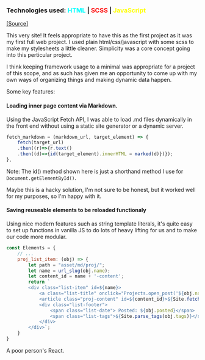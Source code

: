 ### Technologies used: <span style="color:cyan">HTML</span> | <span style="color:red">SCSS</span> | <span style="color:yellow">JavaScript</span>

<a class="source-link" target="_blank" href="https://github.com/bluephosphor/portfolio">[Source]</a>

This very site! It feels appropriate to have this as the first project as it was my first full web project. I used plain html/css/javascript with some scss to make my stylesheets a little cleaner. Simplicity was a core concept going into this perticular project.

I think keeping framework usage to a minimal was appropriate for a project of this scope, and as such has given me an opportunity to come up with my own ways of organizing things and making dynamic data happen.

Some key features:

#### Loading inner page content via Markdown.

Using the JavaScript Fetch API, I was able to load .md files dynamically in the front end without using a static site generator or a dynamic server.

```javascript
fetch_markdown = (markdown_url, target_element) => {
    fetch(target_url)
    .then((r)=>{r.text()
    .then((d)=>{id(target_element).innerHTML = marked(d)})});
},
```
<div class="img-footer">Note: The id() method shown here is just a shorthand method I use for <code>Document.getElementById()</code>.</div>

Maybe this is a hacky solution, I'm not sure to be honest, but it worked well for my purposes, so I'm happy with it.

#### Saving reuseable elements to be reloaded functionaly

Using nice modern features such as string template literals, it's quite easy to set up functions in vanilla JS to do lots of heavy lifting for us and to make our code more modular.
   
``` javascript
const Elements = {
    // ...
    proj_list_item: (obj) => { 
        let path = "asset/md/proj/";
        let name = url_slug(obj.name);
        let content_id = name + '-content';
        return `
        <div class="list-item" id=${name}>
            <a class="list-title" onclick="Projects.open_post('${obj.name}')">${obj.name}</a>
            <article class="proj-content" id=${content_id}>${Site.fetch_markdown(path + obj.source, content_id)}</article>
            <div class="list-footer">
                <span class="list-date"> Posted: ${obj.posted}</span>
                <span class="list-tags">${Site.parse_tags(obj.tags)}</span>
            </div>
        </div>`;
    }
}   
```
<div class="img-footer">A poor person's React.</div>